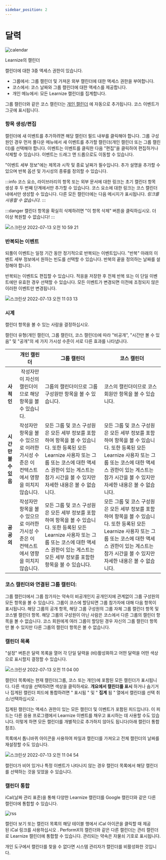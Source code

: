 ```yaml
---
sidebar_position: 2
---
```


# 달력

![calendar](https://user-images.githubusercontent.com/68142821/178629960-a8d695d0-ebb0-43ea-a94f-78263cb46e14.png)

Learnize의 캘린더

캘린더에 대한 3중 액세스 권한이 있습니다.

- 그룹에서: 그룹 캘린더 및 가져온 외부 캘린더에 대한 액세스 권한을 부여합니다.
- 코스에서: 코스 날짜와 그룹 캘린더에 대한 액세스를 제공합니다.
- 개인 메뉴에서: 모든 Learnize 캘린더를 집계합니다.

그룹 캘린더와 같은 코스 캘린더는 [개인 캘린더](http://docs.learnize.co.kr/docs/personal/personal-menu/overview) 에 자동으로 추가됩니다. 코스 이벤트가 그곳에 표시됩니다.

### 항목 생성/편집

캘린더에 새 이벤트를 추가하려면 해당 캘린더 필드 내부를 클릭해야 합니다. 그룹 구성원인 경우 먼저 풀다운 메뉴에서 새 이벤트를 추가할 캘린더(개인 캘린더 또는 그룹 캘린더)를 선택해야 합니다. 이벤트는 이벤트를 클릭한 다음 "편집"을 클릭하여 편집하거나 삭제할 수 있습니다. 이벤트는 드래그 앤 드롭으로도 이동할 수 있습니다.

"이벤트 세부 정보"에는 제목과 시작 및 종료 날짜가 필수입니다. 추가 설명을 추가할 수 있으며 반복 옵션 및 가시성의 종류를 정의할 수 있습니다.

:::info
코스 요소, 라이브러리의 항목 또는 외부 문서에 대한 링크는 초기 캘린더 항목 생성 후 두 번째 단계에서만 추가할 수 있습니다. 코스 요소에 대한 링크는 코스 캘린더 내에서만 생성할 수 있습니다. 다른 모든 캘린더에는 다음 메시지가 표시됩니다. *링크를 사용할 수 없습니다.*
:::

:::danger
캘린더 항목을 확실히 삭제하려면 "이 항목 삭제" 버튼을 클릭하십시오. 더 이상 복원할 수 없습니다!
:::

![스크린샷 2022-07-13 오전 10 59 21](https://user-images.githubusercontent.com/68142821/178634802-3e32d1fc-5aeb-44f9-ab21-bc573a38b74f.png)

### 반복되는 이벤트

되풀이 이벤트는 일정 기간 동안 정기적으로 반복되는 이벤트입니다. "반복" 아래의 이벤트 세부 정보에서 원하는 빈도를 선택할 수 있습니다. 반복의 끝을 정의하는 날짜를 설정해야 합니다.

반복되는 이벤트도 편집할 수 있습니다. 적응을 저장한 후 전체 반복 또는 이 단일 이벤트에만 유효한 경우 선택할 수 있습니다. 모든 이벤트가 변경되면 이전에 조정되지 않은 이러한 이벤트만 변경됩니다.

![스크린샷 2022-07-13 오전 11 03 13](https://user-images.githubusercontent.com/68142821/178635209-6a0b0ddf-25e3-4239-b0bf-a45d53c12077.png)

### 시계

캘린더 항목을 볼 수 있는 사람을 결정하십시오.

캘린더 유형(개인 캘린더, 그룹 캘린더, 코스 캘린더)에 따라 "비공개", "시간만 볼 수 있음" 및 "공개"의 세 가지 가시성 수준이 서로 다른 효과를 나타냅니다.

|   |개인 캘린더| 그룹 캘린더| 코스 캘린더|
|---|---|---|---|
|**사적인**| 작성자만이 자신의 캘린더이므로 해당 항목을 볼 수 있습니다.|그룹의 캘린더이므로 그룹 구성원만 항목을 볼 수 있습니다.|코스의 캘린더이므로 코스 회원만 항목을 볼 수 있습니다.|
|**시간만 볼 수 있음**|작성자만 항목을 볼 수 있으므로 이러한 가시성 수준은 이 컨텍스트에서 영향을 미치지 않습니다.|모든 그룹 및 코스 구성원은 모든 세부 정보를 포함하여 항목을 볼 수 있습니다. 또한 등록된 모든 Learnize 사용자 또는 그룹 또는 코스에 대한 액세스 권한이 있는 게스트는 참가 시간을 볼 수 있지만 자세한 내용은 볼 수 없습니다.|모든 그룹 및 코스 구성원은 모든 세부 정보를 포함하여 항목을 볼 수 있습니다. 또한 등록된 모든 Learnize 사용자 또는 그룹 또는 코스에 대한 액세스 권한이 있는 게스트는 참가 시간을 볼 수 있지만 자세한 내용은 볼 수 없습니다.|
|**공공의**|작성자만 항목을 볼 수 있으므로 이러한 가시성 수준은 이 컨텍스트에서 영향을 미치지 않습니다.|모든 그룹 및 코스 구성원은 모든 세부 정보를 포함하여 항목을 볼 수 있습니다. 또한 등록된 모든 Learnize 사용자 또는 그룹 또는 코스에 대한 액세스 권한이 있는 게스트는 모든 세부 정보를 포함한 항목을 볼 수 있습니다.|모든 그룹 및 코스 구성원은 모든 세부 정보를 포함하여 항목을 볼 수 있습니다. 또한 등록된 모든 Learnize 사용자 또는 그룹 또는 코스에 대한 액세스 권한이 있는 게스트는 참가 시간을 볼 수 있지만 자세한 내용은 볼 수 없습니다.|

### 코스 캘린더와 연결된 그룹 캘린더:

그룹 캘린더에서 그룹 참가자는 약속이 비공개인지 공개인지에 관계없이 그룹 구성원의 모든 항목을 볼 수 있습니다. 그룹이 코스에 할당되면 그룹 참가자에 대해 다음 항목이 표시됩니다. 해당 그룹의 공개 항목, 해당 그룹 구성원의 그룹 자체 그룹 캘린더 항목 및 코스별 캘린더 항목. 해당 그룹의 구성원이 아닌 사람은 코스에서 다른 그룹의 캘린더 항목을 볼 수 없습니다. 코스 회원에게 여러 그룹이 할당된 경우 자신의 그룹 캘린더 항목만 볼 수 있지만 다른 그룹의 캘린더 항목은 볼 수 없습니다.

### 캘린더 목록

"설정" 버튼은 달력 목록을 열어 각 단일 달력을 (비)활성화하고 어떤 달력을 어떤 색상으로 표시할지 결정할 수 있습니다.

![스크린샷 2022-07-13 오전 11 04 00](https://user-images.githubusercontent.com/68142821/178635342-eb066ac3-fdb4-4637-887c-077e0bd8072c.png)

캘린더 목록에는 현재 캘린더(그룹, 코스 또는 개인)에 포함된 모든 캘린더가 표시됩니다. 다른 색상을 선택하려면 색상을 클릭하세요. **개요에서 캘린더를 표시** 하거나 숨기거나 집계된 캘린더 피드에 통합하려면 " 표시됨 " 및 " **집계** 됨 " 열에서 캘린더를 선택 취소/선택하십시오 .

집계된 캘린더는 액세스 권한이 있는 모든 캘린더 및 이벤트가 포함된 피드입니다. 이 피드는 다른 응용 프로그램에서 Learnize 이벤트를 채우고 표시하는 데 사용할 수도 있습니다. 이렇게 하면 모든 캘린더를 개별적으로 추가하지 않아도 됩니다(아래 캘린더 통합 참조).

목록에서 톱니바퀴 아이콘을 사용하여 파일과 캘린더를 가져오고 전체 캘린더의 날짜를 재설정할 수도 있습니다.

![스크린샷 2022-07-13 오전 11 04 54](https://user-images.githubusercontent.com/68142821/178635402-a4f34c90-db76-4399-aa3f-bfd94d0f6006.png)

캘린더가 비어 있거나 특정 이벤트가 나타나지 않는 경우 캘린더 목록에서 해당 캘린더를 선택하는 것을 잊었을 수 있습니다.

### 캘린더 통합

iCal(날짜 관리 표준)을 통해 다양한 Learnize 캘린더를 Google 캘린더와 같은 다른 캘린더에 통합할 수 있습니다.

![rss](https://user-images.githubusercontent.com/68142821/178629663-c7036240-7379-4a31-aca3-890aa2714dea.png)

캘린더 보기 또는 캘린더 목록의 해당 테이블 행에서 iCal 아이콘을 클릭할 때 제공된 iCal 링크를 사용하십시오 . PerformX의 캘린더와 같은 다른 캘린더는 관리 캘린더로 Learnize 캘린더에 통합할 수 있습니다. 관리되는 약속은 자물쇠 기호로 표시됩니다.

개인 도구에서 캘린더를 찾을 수 없다면 시스템 관리자가 캘린더를 비활성화한 것입니다.
